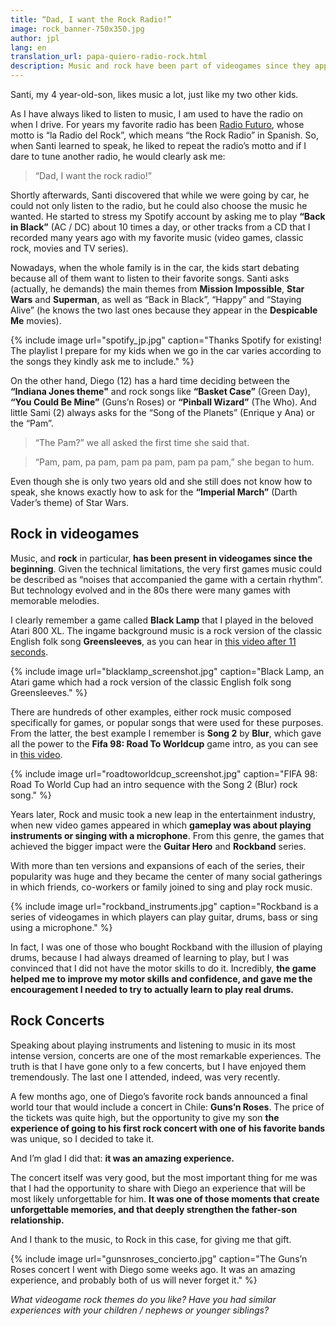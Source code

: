 ```yaml
---
title: “Dad, I want the Rock Radio!”
image: rock_banner-750x350.jpg
author: jpl
lang: en
translation_url: papa-quiero-radio-rock.html
description: Music and rock have been part of videogames since they appeared, classical themes or popular songs. Playing instruments, concerts and experiences.
---
```


Santi, my 4 year-old-son, likes music a lot, just like my two other kids.

As I have always liked to listen to music, I am used to have the radio on when I drive. For years my favorite radio has been [Radio Futuro](http://www.futuro.cl/), whose motto is “la Radio del Rock”, which means “the Rock Radio” in Spanish. So, when Santi learned to speak, he liked to repeat the radio’s motto and if I dare to tune another radio, he would clearly ask me:

> “Dad, I want the rock radio!”

Shortly afterwards, Santi discovered that while we were going by car, he could not only listen to the radio, but he could also choose the music he wanted. He started to stress my Spotify account by asking me to play **“Back in Black”** (AC / DC) about 10 times a day, or other tracks from a CD that I recorded many years ago with my favorite music (video games, classic rock, movies and TV series).

Nowadays, when the whole family is in the car, the kids start debating because all of them want to listen to their favorite songs. Santi asks (actually, he demands) the main themes from **Mission Impossible**, **Star Wars** and **Superman**, as well as “Back in Black”, “Happy” and “Staying Alive” (he knows the two last ones because they appear in the **Despicable Me** movies).

{% include image url="spotify_jp.jpg" caption="Thanks Spotify for existing! The playlist I prepare for my kids when we go in the car varies according to the songs they kindly ask me to include." %}

On the other hand, Diego (12) has a hard time deciding between the **“Indiana Jones theme"** and rock songs like **“Basket Case”** (Green Day), **“You Could Be Mine”** (Guns’n Roses) or **“Pinball Wizard”** (The Who). And little Sami (2) always asks for the “Song of the Planets” (Enrique y Ana) or the “Pam”.

> “The Pam?” we all asked the first time she said that.

> “Pam, pam, pa pam, pam pa pam, pam pa pam,” she began to hum.

Even though she is only two years old and she still does not know how to speak, she knows exactly how to ask for the **“Imperial March”** (Darth Vader’s theme) of Star Wars.

## Rock in videogames

Music, and **rock** in particular, **has been present in videogames since the beginning**. Given the technical limitations, the very first games music could be described as “noises that accompanied the game with a certain rhythm”. But technology evolved and in the 80s there were many games with memorable melodies.

I clearly remember a game called **Black Lamp** that I played in the beloved Atari 800 XL. The ingame background music is a rock version of the classic English folk song **Greensleeves**, as you can hear in [this video after 11 seconds](https://www.youtube.com/watch?v=snINMixGLUQ).

{% include image url="blacklamp_screenshot.jpg" caption="Black Lamp, an Atari game which had a rock version of the classic English folk song Greensleeves." %}

There are hundreds of other examples, either rock music composed specifically for games, or popular songs that were used for these purposes. From the latter, the best example I remember is **Song 2** by **Blur**, which gave all the power to the **Fifa 98: Road To Worldcup** game intro, as you can see in [this video](https://www.youtube.com/watch?v=xN0fLiun-bY).

{% include image url="roadtoworldcup_screenshot.jpg" caption="FIFA 98: Road To World Cup had an intro sequence with the Song 2 (Blur) rock song." %}

Years later, Rock and music took a new leap in the entertainment industry, when new video games appeared in which **gameplay was about playing instruments or singing with a microphone**. From this genre, the games that achieved the bigger impact were the **Guitar Hero** and **Rockband** series.

With more than ten versions and expansions of each of the series, their popularity was huge and they became the center of many social gatherings in which friends, co-workers or family joined to sing and play rock music.

{% include image url="rockband_instruments.jpg" caption="Rockband is a series of videogames in which players can play guitar, drums, bass or sing using a microphone." %}

In fact, I was one of those who bought Rockband with the illusion of playing drums, because I had always dreamed of learning to play, but I was convinced that I did not have the motor skills to do it. Incredibly, **the game helped me to improve my motor skills and confidence, and gave me the encouragement I needed to try to actually learn to play real drums.**

## Rock Concerts

Speaking about playing instruments and listening to music in its most intense version, concerts are one of the most remarkable experiences. The truth is that I have gone only to a few concerts, but I have enjoyed them tremendously. The last one I attended, indeed, was very recently.

A few months ago, one of Diego’s favorite rock bands announced a final world tour that would include a concert in Chile: **Guns’n Roses**. The price of the tickets was quite high, but the opportunity to give my son **the experience of going to his first rock concert with one of his favorite bands** was unique, so I decided to take it.

And I’m glad I did that: **it was an amazing experience.**

The concert itself was very good, but the most important thing for me was that I had the opportunity to share with Diego an experience that will be most likely unforgettable for him. **It was one of those moments that create unforgettable memories, and that deeply strengthen the father-son relationship.**

And I thank to the music, to Rock in this case, for giving me that gift.

{% include image url="gunsnroses_concierto.jpg" caption="The Guns’n Roses concert I went with Diego some weeks ago. It was an amazing experience, and probably both of us will never forget it." %}

*What videogame rock themes do you like? Have you had similar experiences with your children / nephews or younger siblings?*
